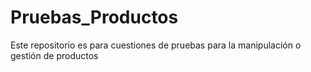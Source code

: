 # Pruebas_Productos
Este repositorio es para cuestiones de pruebas para la manipulación o gestión de productos
